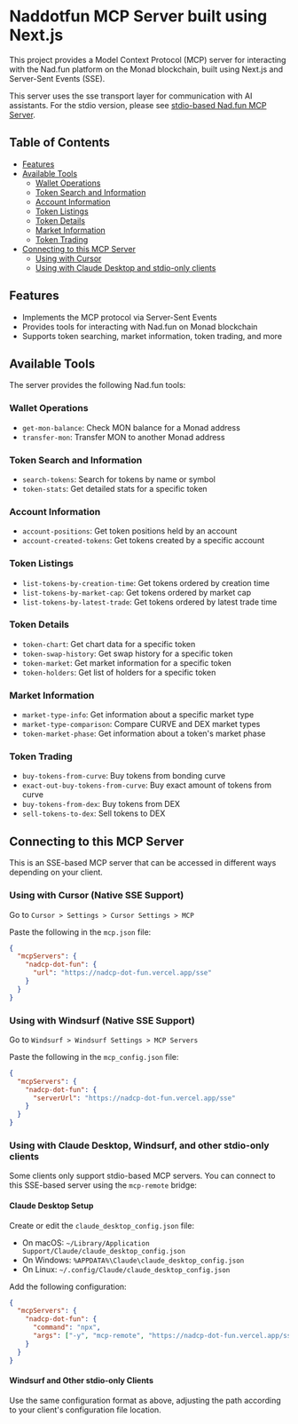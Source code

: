# Naddotfun MCP Server built using Next.js

This project provides a Model Context Protocol (MCP) server for interacting with the Nad.fun platform on the Monad blockchain, built using Next.js and Server-Sent Events (SSE).

This server uses the sse transport layer for communication with AI assistants. For the stdio version, please see [stdio-based Nad.fun MCP Server](https://github.com/velikanghost/nadcp_dot_fun/tree/stdio).

## Table of Contents

- [Features](#features)
- [Available Tools](#available-tools)
  - [Wallet Operations](#wallet-operations)
  - [Token Search and Information](#token-search-and-information)
  - [Account Information](#account-information)
  - [Token Listings](#token-listings)
  - [Token Details](#token-details)
  - [Market Information](#market-information)
  - [Token Trading](#token-trading)
- [Connecting to this MCP Server](#connecting-to-this-mcp-server)
  - [Using with Cursor](#using-with-cursor-native-sse-support)
  - [Using with Claude Desktop and stdio-only clients](#using-with-claude-desktop-windsurf-and-other-stdio-only-clients)

## Features

- Implements the MCP protocol via Server-Sent Events
- Provides tools for interacting with Nad.fun on Monad blockchain
- Supports token searching, market information, token trading, and more

## Available Tools

The server provides the following Nad.fun tools:

### Wallet Operations

- `get-mon-balance`: Check MON balance for a Monad address
- `transfer-mon`: Transfer MON to another Monad address

### Token Search and Information

- `search-tokens`: Search for tokens by name or symbol
- `token-stats`: Get detailed stats for a specific token

### Account Information

- `account-positions`: Get token positions held by an account
- `account-created-tokens`: Get tokens created by a specific account

### Token Listings

- `list-tokens-by-creation-time`: Get tokens ordered by creation time
- `list-tokens-by-market-cap`: Get tokens ordered by market cap
- `list-tokens-by-latest-trade`: Get tokens ordered by latest trade time

### Token Details

- `token-chart`: Get chart data for a specific token
- `token-swap-history`: Get swap history for a specific token
- `token-market`: Get market information for a specific token
- `token-holders`: Get list of holders for a specific token

### Market Information

- `market-type-info`: Get information about a specific market type
- `market-type-comparison`: Compare CURVE and DEX market types
- `token-market-phase`: Get information about a token's market phase

### Token Trading

- `buy-tokens-from-curve`: Buy tokens from bonding curve
- `exact-out-buy-tokens-from-curve`: Buy exact amount of tokens from curve
- `buy-tokens-from-dex`: Buy tokens from DEX
- `sell-tokens-to-dex`: Sell tokens to DEX

## Connecting to this MCP Server

This is an SSE-based MCP server that can be accessed in different ways depending on your client.

### Using with Cursor (Native SSE Support)

Go to `Cursor > Settings > Cursor Settings > MCP`

Paste the following in the `mcp.json` file:

```json
{
  "mcpServers": {
    "nadcp-dot-fun": {
      "url": "https://nadcp-dot-fun.vercel.app/sse"
    }
  }
}
```

### Using with Windsurf (Native SSE Support)

Go to `Windsurf > Windsurf Settings > MCP Servers`

Paste the following in the `mcp_config.json` file:

```json
{
  "mcpServers": {
    "nadcp-dot-fun": {
      "serverUrl": "https://nadcp-dot-fun.vercel.app/sse"
    }
  }
}
```

### Using with Claude Desktop, Windsurf, and other stdio-only clients

Some clients only support stdio-based MCP servers. You can connect to this SSE-based server using the `mcp-remote` bridge:

#### Claude Desktop Setup

Create or edit the `claude_desktop_config.json` file:

- On macOS: `~/Library/Application Support/Claude/claude_desktop_config.json`
- On Windows: `%APPDATA%\Claude\claude_desktop_config.json`
- On Linux: `~/.config/Claude/claude_desktop_config.json`

Add the following configuration:

```json
{
  "mcpServers": {
    "nadcp-dot-fun": {
      "command": "npx",
      "args": ["-y", "mcp-remote", "https://nadcp-dot-fun.vercel.app/sse"]
    }
  }
}
```

#### Windsurf and Other stdio-only Clients

Use the same configuration format as above, adjusting the path according to your client's configuration file location.
